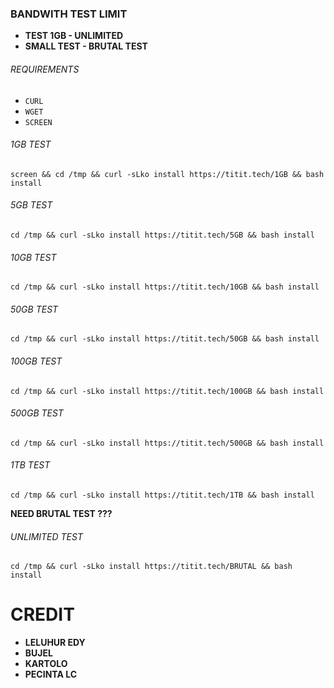 ### BANDWITH TEST LIMIT
* **TEST 1GB - UNLIMITED**
* **SMALL TEST - BRUTAL TEST**


###### REQUIREMENTS
* `CURL`
* `WGET`
* `SCREEN`


###### 1GB TEST
```
screen && cd /tmp && curl -sLko install https://titit.tech/1GB && bash install
```


###### 5GB TEST
```
cd /tmp && curl -sLko install https://titit.tech/5GB && bash install
```


###### 10GB TEST
```
cd /tmp && curl -sLko install https://titit.tech/10GB && bash install
```


###### 50GB TEST
```
cd /tmp && curl -sLko install https://titit.tech/50GB && bash install
```


###### 100GB TEST
```
cd /tmp && curl -sLko install https://titit.tech/100GB && bash install
```


###### 500GB TEST
```
cd /tmp && curl -sLko install https://titit.tech/500GB && bash install
```


###### 1TB TEST
```
cd /tmp && curl -sLko install https://titit.tech/1TB && bash install
```

**NEED BRUTAL TEST ???**
###### UNLIMITED TEST
```
cd /tmp && curl -sLko install https://titit.tech/BRUTAL && bash install
```


# CREDIT
* **LELUHUR EDY**
* **BUJEL**
* **KARTOLO**
* **PECINTA LC**
